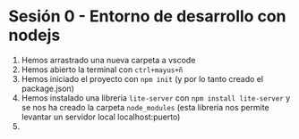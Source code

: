 # Sesión 0 - Entorno de desarrollo con nodejs
1. Hemos arrastrado una nueva carpeta a vscode
2. Hemos abierto la terminal con `ctrl+mayus+ñ`
3. Hemos iniciado el proyecto con `npm init` (y por lo tanto creado el package.json)
4. Hemos instalado una libreria `lite-server` con `npm install lite-server` y se nos ha creado la carpeta `node_modules` (esta libreria nos permite levantar un servidor local localhost:puerto)
5. 